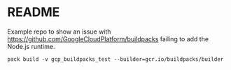 # README

Example repo to show an issue with https://github.com/GoogleCloudPlatform/buildpacks failing to add the Node.js runtime.

```
pack build -v gcp_buildpacks_test --builder=gcr.io/buildpacks/builder
```
